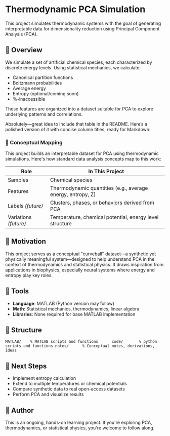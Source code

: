 # Thermodynamic PCA Simulation

This project simulates thermodynamic systems with the goal of generating interpretable data for dimensionality reduction using Principal Component Analysis (PCA).

## 📘 Overview

We simulate a set of artificial chemical species, each characterized by discrete energy levels. Using statistical mechanics, we calculate:

- Canonical partition functions
- Boltzmann probabilities
- Average energy
- Entropy (optional/coming soon)
- %-inaccessible 

These features are organized into a dataset suitable for PCA to explore underlying patterns and correlations.

Absolutely—great idea to include that table in the README. Here’s a polished version of it with concise column titles, ready for Markdown:

### 🧠 Conceptual Mapping

This project builds an interpretable dataset for PCA using thermodynamic simulations. Here's how standard data analysis concepts map to this work:

| **Role**     | **In This Project**                                           |
|--------------|---------------------------------------------------------------|
| Samples      | Chemical species                                              |
| Features     | Thermodynamic quantities (e.g., average energy, entropy, Z)   |
| Labels _(future)_ | Clusters, phases, or behaviors derived from PCA          |
| Variations _(future)_ | Temperature, chemical potential, energy level structure |

## 🧪 Motivation

This project serves as a conceptual "curveball" dataset—a synthetic yet physically meaningful system—designed to help understand PCA in the context of thermodynamics and statistical physics. It draws inspiration from applications in biophysics, especially neural systems where energy and entropy play key roles.

## 🔧 Tools

- **Language**: MATLAB (Python version may follow)
- **Math**: Statistical mechanics, thermodynamics, linear algebra
- **Libraries**: None required for base MATLAB implementation

## 📁 Structure
`MATLAB/    % MATLAB scripts and functions     
code/       % python scripts and functions
notes/      % Conceptual notes, derivations, ideas`

## 🚀 Next Steps

- Implement entropy calculation
- Extend to multiple temperatures or chemical potentials
- Compare synthetic data to real open-access datasets
- Perform PCA and visualize results

## 👤 Author

This is an ongoing, hands-on learning project. If you're exploring PCA, thermodynamics, or statistical physics, you're welcome to follow along.
